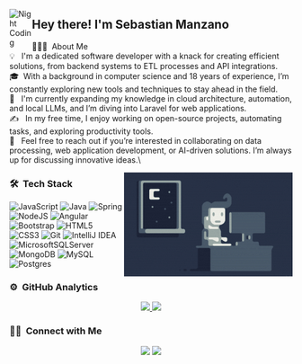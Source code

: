 
<img alt="Night Coding" src="./assets/Hand%20Wave.gif" width='40' align="left"/><h2>Hey there! I'm Sebastian Manzano</h2>

<!-- ## 👋 &nbsp;Hey there! I'm Sebastian Manzano -->

👨🏻‍💻  About Me\
💡  &nbsp;I'm a dedicated software developer with a knack for creating efficient solutions, from backend systems to ETL processes and API integrations.\
🎓  &nbsp;With a background in computer science and 18 years of experience, I’m constantly exploring new tools and techniques to stay ahead in the field.\
🌱  &nbsp;I'm currently expanding my knowledge in cloud architecture, automation, and local LLMs, and I’m diving into Laravel for web applications.\
✍️  &nbsp;In my free time, I enjoy working on open-source projects, automating tasks, and exploring productivity tools.\
💬  &nbsp;Feel free to reach out if you’re interested in collaborating on data processing, web application development, or AI-driven solutions. I’m always up for discussing innovative ideas.\

<img alt="Night Coding" src="https://raw.githubusercontent.com/AVS1508/AVS1508/master/assets/Night-Coding.gif" align="right"/>

### 🛠 &nbsp;Tech Stack


![JavaScript](https://img.shields.io/badge/javascript-%23323330.svg?style=for-the-badge&logo=javascript&logoColor=%23F7DF1E)
![Java](https://img.shields.io/badge/java-%23ED8B00.svg?style=for-the-badge&logo=openjdk&logoColor=white)
![Spring](https://img.shields.io/badge/spring-%236DB33F.svg?style=for-the-badge&logo=spring&logoColor=white)
![NodeJS](https://img.shields.io/badge/node.js-6DA55F?style=for-the-badge&logo=node.js&logoColor=white)
![Angular](https://img.shields.io/badge/angular-%23DD0031.svg?style=for-the-badge&logo=angular&logoColor=white)
![Bootstrap](https://img.shields.io/badge/bootstrap-%238511FA.svg?style=for-the-badge&logo=bootstrap&logoColor=white)
![HTML5](https://img.shields.io/badge/html5-%23E34F26.svg?style=for-the-badge&logo=html5&logoColor=white)
![CSS3](https://img.shields.io/badge/css3-%231572B6.svg?style=for-the-badge&logo=css3&logoColor=white)
![Git](https://img.shields.io/badge/git-%23F05033.svg?style=for-the-badge&logo=git&logoColor=white)
![IntelliJ IDEA](https://img.shields.io/badge/IntelliJIDEA-000000.svg?style=for-the-badge&logo=intellij-idea&logoColor=white)\
![MicrosoftSQLServer](https://img.shields.io/badge/Microsoft%20SQL%20Server-CC2927?style=for-the-badge&logo=microsoft%20sql%20server&logoColor=white)
![MongoDB](https://img.shields.io/badge/MongoDB-%234ea94b.svg?style=for-the-badge&logo=mongodb&logoColor=white)
![MySQL](https://img.shields.io/badge/mysql-4479A1.svg?style=for-the-badge&logo=mysql&logoColor=white)
![Postgres](https://img.shields.io/badge/postgres-%23316192.svg?style=for-the-badge&logo=postgresql&logoColor=white)


### ⚙️ &nbsp;GitHub Analytics

<p align="center">
<a href="https://github.com/AVS1508">
  <img height="180em" src="https://github-readme-stats-eight-theta.vercel.app/api?username=samanzanom&show_icons=true&theme=algolia&include_all_commits=true&count_private=true"/>
  <img height="180em" src="https://github-readme-stats-eight-theta.vercel.app/api/top-langs/?username=samanzanom&layout=compact&langs_count=8&theme=algolia"/>
</a>
</p>

### 🤝🏻 &nbsp;Connect with Me

<p align="center">
<a href="https://linkedin.com/in/samanzanom"><img src="https://img.shields.io/badge/-Sebastian%20Manzano-0077B5?style=flat&logo=Linkedin&logoColor=white"/></a>
<a href="mailto:"samanzanom@gmail.com"><img src="https://img.shields.io/badge/-samanzanom@gmail.com-D14836?style=flat&logo=Gmail&logoColor=white"/></a>
</p>
